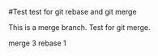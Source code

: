 #Test
test for git rebase and git merge

This is a merge branch. Test for git merge.

merge 3
rebase 1
